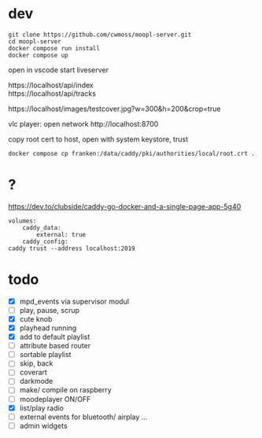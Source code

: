 # dev

```
git clone https://github.com/cwmoss/moopl-server.git
cd moopl-server
docker compose run install
docker compose up
```

open in vscode
start liveserver

https://localhost/api/index  
https://localhost/api/tracks

https://localhost/images/testcover.jpg?w=300&h=200&crop=true

vlc player: open network http://localhost:8700

copy root cert to host, open with system keystore, trust

    docker compose cp franken:/data/caddy/pki/authorities/local/root.crt .

# ?

https://dev.to/clubside/caddy-go-docker-and-a-single-page-app-5g40

    volumes:
        caddy_data:
            external: true
        caddy_config:
    caddy trust --address localhost:2019

# todo

- [x] mpd_events via supervisor modul
- [ ] play, pause, scrup
- [x] cute knob
- [x] playhead running
- [x] add to default playlist
- [ ] attribute based router
- [ ] sortable playlist
- [ ] skip, back
- [ ] coverart
- [ ] darkmode
- [ ] make/ compile on raspberry
- [ ] moodeplayer ON/OFF
- [x] list/play radio
- [ ] external events for bluetooth/ airplay ...
- [ ] admin widgets

